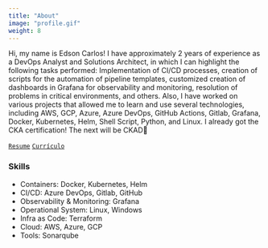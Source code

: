 ```yaml
---
title: "About"
image: "profile.gif"
weight: 8
---
```


Hi, my name is Edson Carlos! I have approximately 2 years of experience as a DevOps Analyst and Solutions Architect, in which I can highlight the following tasks performed: Implementation of CI/CD processes, creation of scripts for the automation of pipeline templates, customized creation of dashboards in Grafana for observability and monitoring, resolution of problems in critical environments, and others. Also, I have worked on various projects that allowed me to learn and use several technologies, including AWS, GCP, Azure, Azure DevOps, GitHub Actions, Gitlab, Grafana, Docker, Kubernetes, Helm, Shell Script, Python, and Linux. I already got the CKA certification! The next will be CKAD💪

[`Resume`](https://drive.google.com/file/d/1IzBuYPcFiGp3imcE9mqOQYq0oAPUCZG2/view?usp=sharing) [`Currículo`](https://drive.google.com/file/d/1sVQ5cqzDhObNVFmCt5CWMrdCpTRYqIHZ/view?usp=sharing)




### Skills

* Containers: Docker, Kubernetes, Helm
* CI/CD: Azure DevOps, Gitlab, GitHub
* Observability & Monitoring: Grafana
* Operational System: Linux, Windows
* Infra as Code: Terraform 
* Cloud: AWS, Azure, GCP
* Tools: Sonarqube

